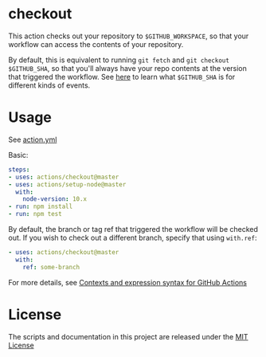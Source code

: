 # checkout

This action checks out your repository to `$GITHUB_WORKSPACE`, so that your workflow can access the contents of your repository.

By default, this is equivalent to running `git fetch` and `git checkout $GITHUB_SHA`, so that you'll always have your repo contents at the version that triggered the workflow.
See [here](https://help.github.com/en/articles/events-that-trigger-workflows) to learn what `$GITHUB_SHA` is for different kinds of events.

# Usage

See [action.yml](action.yml)

Basic:

```yaml
steps:
- uses: actions/checkout@master
- uses: actions/setup-node@master
  with:
    node-version: 10.x 
- run: npm install
- run: npm test
```

By default, the branch or tag ref that triggered the workflow will be checked out. If you wish to check out a different branch, specify that using `with.ref`:

```yaml
- uses: actions/checkout@master
  with:
    ref: some-branch
```

For more details, see [Contexts and expression syntax for GitHub Actions](https://help.github.com/en/articles/contexts-and-expression-syntax-for-github-actions)

# License

The scripts and documentation in this project are released under the [MIT License](LICENSE)
